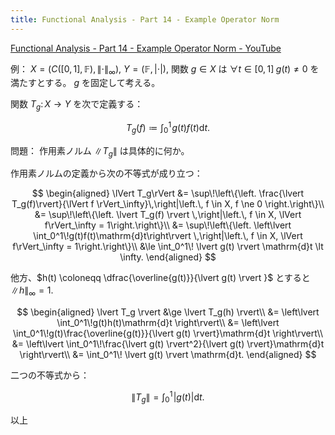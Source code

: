 ```yaml
---
title: Functional Analysis - Part 14 - Example Operator Norm
---
```


[Functional Analysis - Part 14 - Example Operator Norm - YouTube](https://www.youtube.com/watch?v=YMm-UZwmuF0&list=PLBh2i93oe2qsGKDOsuVVw-OCAfprrnGfr&index=14)

例：
${X = (C([0, 1], \mathbb F), \lVert \cdot \rVert_\infty),}$
${Y = (\mathbb F, \lvert \cdot \rvert),}$
関数 $g \in X$ は $\forall t \in [0, 1]\;g(t)\ne 0$ を満たすとする。
$g$ を固定して考える。

関数 $T_g \colon X \longrightarrow Y$ を次で定義する：

$$
T_g(f) \coloneqq \int_0^1\!g(t)f(t)\mathrm{d}t.
$$

問題：
作用素ノルム $\lVert T_g\rVert$ は具体的に何か。

作用素ノルムの定義から次の不等式が成り立つ：

$$
\begin{aligned}
\lVert T_g\rVert
&= \sup\!\left\{\left. \frac{\lvert T_g(f)\rvert}{\lVert f \rVert_\infty}\,\right|\left.\, f \in X, f \ne 0 \right.\right\}\\
&= \sup\!\left\{\left. \lvert T_g(f) \rvert \,\right|\left.\, f \in X, \lVert f\rVert_\infty = 1\right.\right\}\\
&= \sup\!\left\{\left. 
    \left\lvert \int_0^1\!g(t)f(t)\mathrm{d}t\right\rvert
    \,\right|\left.\, f \in X, \lVert f\rVert_\infty = 1\right.\right\}\\
&\le \int_0^1\! \lvert g(t) \rvert \mathrm{d}t \lt \infty.
\end{aligned}
$$

他方、$h(t) \coloneqq \dfrac{\overline{g(t)}}{\lvert g(t) \rvert }$ とすると
${\lVert h \rVert_\infty = 1.}$

$$
\begin{aligned}
\lvert T_g \rvert
&\ge \lvert T_g(h) \rvert\\
&= \left\lvert \int_0^1\!g(t)h(t)\mathrm{d}t \right\rvert\\
&= \left\lvert \int_0^1\!g(t)\frac{\overline{g(t)}}{\lvert g(t) \rvert}\mathrm{d}t \right\rvert\\
&= \left\lvert \int_0^1\!\frac{\lvert g(t) \rvert^2}{\lvert g(t) \rvert}\mathrm{d}t \right\rvert\\
&= \int_0^1\! \lvert g(t) \rvert \mathrm{d}t.
\end{aligned}
$$

二つの不等式から：

$$
\lVert T_g\rVert = \int_0^1\! \lvert g(t) \rvert \mathrm{d}t.
$$

以上
